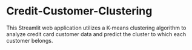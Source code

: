 # Credit-Customer-Clustering
This Streamlit web application utilizes a K-means clustering algorithm to analyze credit card customer data and predict the cluster to which each customer belongs. 
